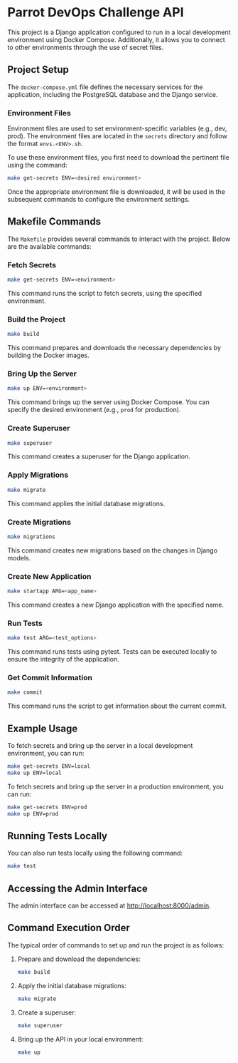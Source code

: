 
# Parrot DevOps Challenge API

This project is a Django application configured to run in a local development environment using Docker Compose. Additionally, it allows you to connect to other environments through the use of secret files.

## Project Setup

The `docker-compose.yml` file defines the necessary services for the application, including the PostgreSQL database and the Django service.

### Environment Files

Environment files are used to set environment-specific variables (e.g., dev, prod). The environment files are located in the `secrets` directory and follow the format `envs.<ENV>.sh`.

To use these environment files, you first need to download the pertinent file using the command:

```sh
make get-secrets ENV=<desired environment>
```

Once the appropriate environment file is downloaded, it will be used in the subsequent commands to configure the environment settings.

## Makefile Commands

The `Makefile` provides several commands to interact with the project. Below are the available commands:

### Fetch Secrets

```sh
make get-secrets ENV=<environment>
```

This command runs the script to fetch secrets, using the specified environment.

### Build the Project

```sh
make build
```

This command prepares and downloads the necessary dependencies by building the Docker images.

### Bring Up the Server

```sh
make up ENV=<environment>
```

This command brings up the server using Docker Compose. You can specify the desired environment (e.g., `prod` for production).

### Create Superuser

```sh
make superuser
```

This command creates a superuser for the Django application.

### Apply Migrations

```sh
make migrate
```

This command applies the initial database migrations.

### Create Migrations

```sh
make migrations
```

This command creates new migrations based on the changes in Django models.

### Create New Application

```sh
make startapp ARG=<app_name>
```

This command creates a new Django application with the specified name.

### Run Tests

```sh
make test ARG=<test_options>
```

This command runs tests using pytest. Tests can be executed locally to ensure the integrity of the application.

### Get Commit Information

```sh
make commit
```

This command runs the script to get information about the current commit.

## Example Usage

To fetch secrets and bring up the server in a local development environment, you can run:

```sh
make get-secrets ENV=local
make up ENV=local
```

To fetch secrets and bring up the server in a production environment, you can run:

```sh
make get-secrets ENV=prod
make up ENV=prod
```

## Running Tests Locally

You can also run tests locally using the following command:

```sh
make test
```

## Accessing the Admin Interface

The admin interface can be accessed at [http://localhost:8000/admin](http://localhost:8000/admin).

## Command Execution Order

The typical order of commands to set up and run the project is as follows:

1. Prepare and download the dependencies:
   ```sh
   make build
   ```

2. Apply the initial database migrations:
   ```sh
   make migrate
   ```

3. Create a superuser:
   ```sh
   make superuser
   ```

4. Bring up the API in your local environment:
   ```sh
   make up
   ```